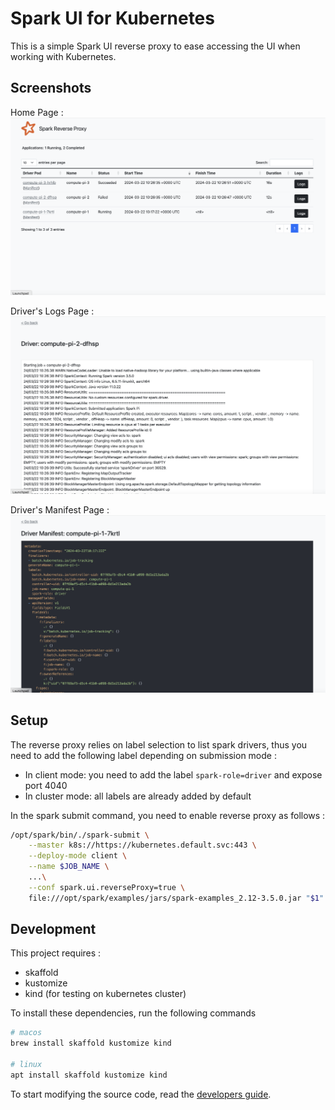 # Spark UI for Kubernetes

This is a simple Spark UI reverse proxy to ease accessing the UI when working with Kubernetes.

## Screenshots

Home Page :
![](docs/screenshot-home.png)

Driver's Logs Page :
![](docs/screenshot-logs.png)

Driver's Manifest Page :
![](docs/screenshot-manifest.png)

## Setup

The reverse proxy relies on label selection to list spark drivers, thus you need to add the following label depending on
submission mode :
- In client mode: you need to add the label `spark-role=driver` and expose port 4040
- In cluster mode: all labels are already added by default

In the spark submit command, you need to enable reverse proxy as follows :
```bash
/opt/spark/bin/./spark-submit \
    --master k8s://https://kubernetes.default.svc:443 \
    --deploy-mode client \
    --name $JOB_NAME \
    ...\
    --conf spark.ui.reverseProxy=true \
    file:///opt/spark/examples/jars/spark-examples_2.12-3.5.0.jar "$1"
```

## Development
This project requires :
- skaffold
- kustomize
- kind (for testing on kubernetes cluster)

To install these dependencies, run the following commands
```bash
# macos
brew install skaffold kustomize kind

# linux
apt install skaffold kustomize kind
```

To start modifying the source code, read the [developers guide](test/README.md).
